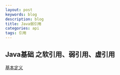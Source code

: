 ```yaml
---
layout: post
keywords: blog
description: blog
title: Java弱引用
categories: api
tags: 引用
---
```


## Java基础 之软引用、弱引用、虚引用 

[基本定义](http://www.cnblogs.com/blogoflee/archive/2012/03/22/2411124.html)
